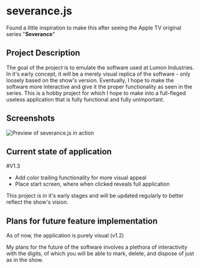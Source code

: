 # severance.js
Found a little inspiration to make this after seeing the Apple TV original series "**Severance**"

## Project Description
The goal of the project is to emulate the software used at Lumon Industries. In it's early concept, it will be a merely visual replica of the software - only loosely based on the show's version. Eventually, I hope to make the software more interactive and give it the proper functionality as seen in the series. This is a hobby project for which I hope to make into a full-fleged useless application that is fully functional and fully unimportant.

## Screenshots
![Preview of severance.js in action](https://jacob.ac/severance.js/1.2/resources/screenshot.png)

## Current state of application
#V1.3
- Add color trailing functionality for more visual appeal
- Place start screen, where when clicked reveals full application

This project is in it's early stages and will be updated regularly to better reflect the show's vision.

## Plans for future feature implementation
As of now, the application is purely visual (v1.2)

My plans for the future of the software involves a plethora of interactivity with the digits, of which you will be able to mark, delete, and dispose of just as in the show.
